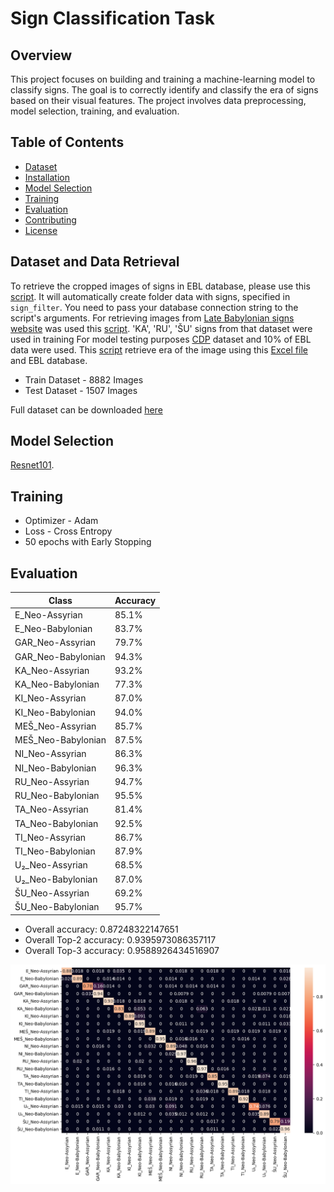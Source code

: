 # Sign Classification Task

## Overview

This project focuses on building and training a machine-learning model to classify signs. The goal is to correctly identify and classify the era of signs based on their visual features. The project involves data preprocessing, model selection, training, and evaluation.


## Table of Contents

- [Dataset](#dataset)
- [Installation](#installation)
- [Model Selection](#model-selection)
- [Training](#training)
- [Evaluation](#evaluation)
- [Contributing](#contributing)
- [License](#license)

## Dataset and Data Retrieval

To retrieve the cropped images of signs in EBL database, please use this [script](data_retrieval/get_signs.py). It will automatically create folder data with signs, specified in `sign_filter`. 
You need to pass your database connection string to the script's arguments.
For retrieving images from [Late Babylonian signs website](https://labasi.acdh.oeaw.ac.at/) was used  this [script](https://github.com/ElectronicBabylonianLiterature/signs-classification/blob/main/data_retrieval/labasi_data/crawl_labasi_page.py). 'KA', 'RU', 'ŠU' signs from that dataset were used in training
For model testing purposes [CDP](https://github.com/urschrei/CDP/tree/master/static/img/instance) dataset  and 10% of EBL data were used. This [script](https://github.com/ElectronicBabylonianLiterature/signs-classification/blob/main/data_retrieval/get_era.py) retrieve era of the image using this [Excel file](https://github.com/urschrei/CDP/blob/master/csvs/corrected_instance.xlsx) and EBL database.

* Train Dataset - 8882 Images
* Test Dataset - 1507 Images
  
Full dataset can be downloaded [here](https://drive.google.com/file/d/1xsEBllly6B-CG4V9P8zOUtX7K3fl0Iwe/view?usp=drive_link)

## Model Selection

[Resnet101](https://pytorch.org/vision/main/models/generated/torchvision.models.resnet101.html).

## Training
* Optimizer - Adam
* Loss - Cross Entropy
* 50 epochs with Early Stopping

## Evaluation

| Class               | Accuracy   |
|---------------------|------------|
| E_Neo-Assyrian      | 85.1%      |
| E_Neo-Babylonian    | 83.7%      |
| GAR_Neo-Assyrian    | 79.7%      |
| GAR_Neo-Babylonian  | 94.3%      |
| KA_Neo-Assyrian     | 93.2%      |
| KA_Neo-Babylonian   | 77.3%      |
| KI_Neo-Assyrian     | 87.0%      |
| KI_Neo-Babylonian   | 94.0%      |
| MEŠ_Neo-Assyrian    | 85.7%      |
| MEŠ_Neo-Babylonian  | 87.5%      |
| NI_Neo-Assyrian     | 86.3%      |
| NI_Neo-Babylonian   | 96.3%      |
| RU_Neo-Assyrian     | 94.7%      |
| RU_Neo-Babylonian   | 95.5%      |
| TA_Neo-Assyrian     | 81.4%      |
| TA_Neo-Babylonian   | 92.5%      |
| TI_Neo-Assyrian     | 86.7%      |
| TI_Neo-Babylonian   | 87.9%      |
| U₂_Neo-Assyrian     | 68.5%      |
| U₂_Neo-Babylonian   | 87.0%      |
| ŠU_Neo-Assyrian     | 69.2%      |
| ŠU_Neo-Babylonian   | 95.7%      |

* Overall accuracy: 0.87248322147651
* Overall Top-2 accuracy:  0.9395973086357117
* Overall Top-3 accuracy:  0.9588926434516907




![Image Alt Text](imgs/heatmap.png)

